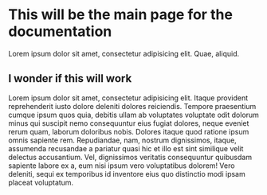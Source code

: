 # This will be the main page for the documentation

Lorem ipsum dolor sit amet, consectetur adipisicing elit. Quae, aliquid.

## I wonder if this will work

Lorem ipsum dolor sit amet, consectetur adipisicing elit. Itaque provident reprehenderit iusto dolore deleniti dolores reiciendis. Tempore praesentium cumque ipsum quos quia, debitis ullam ab voluptates voluptate odit dolorum minus qui suscipit nemo consequuntur eius fugiat dolores, neque eveniet rerum quam, laborum doloribus nobis. Dolores itaque quod ratione ipsum omnis sapiente rem. Repudiandae, nam, nostrum dignissimos, itaque, assumenda recusandae a pariatur quasi hic et illo est sint similique velit delectus accusantium. Vel, dignissimos veritatis consequuntur quibusdam sapiente labore ex a, eum nisi ipsum vero voluptatibus dolorem! Vero deleniti, sequi ex temporibus id inventore eius quo distinctio modi ipsam placeat voluptatum.